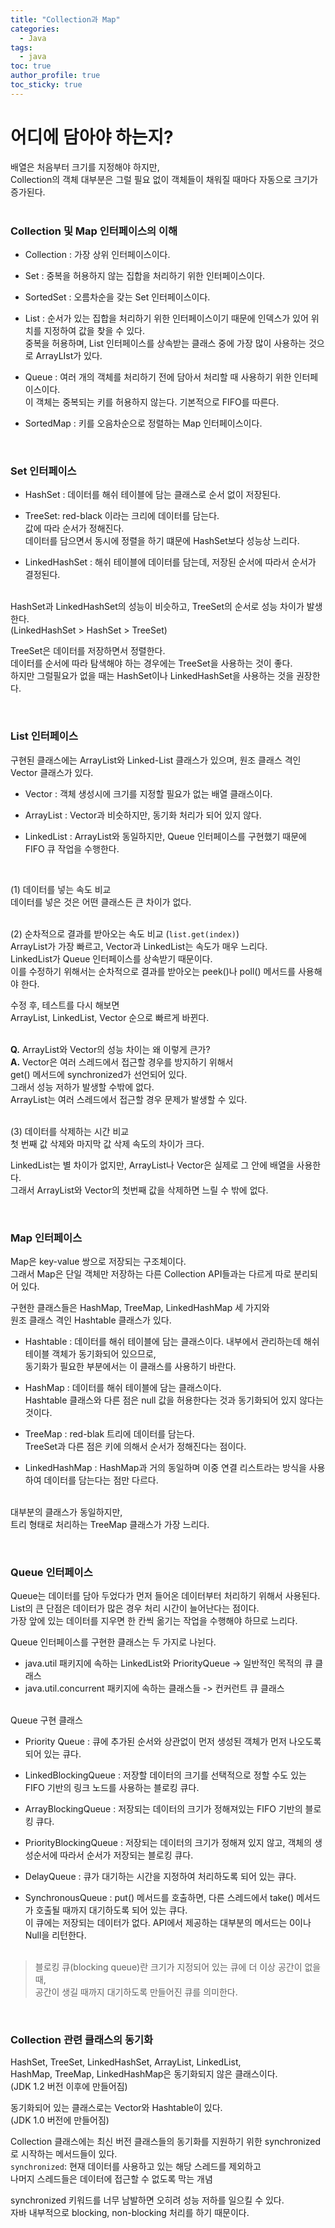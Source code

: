 ```yaml
---
title: "Collection과 Map"  
categories:
  - Java
tags:
  - java
toc: true
author_profile: true
toc_sticky: true
---
```


# 어디에 담아야 하는지?  

배열은 처음부터 크기를 지정해야 하지만,      
Collection의 객체 대부분은 그럴 필요 없이 객체들이 채워질 때마다 자동으로 크기가 증가된다.       
<br />

### Collection 및 Map 인터페이스의 이해

- Collection : 가장 상위 인터페이스이다.

- Set : 중복을 허용하지 않는 집합을 처리하기 위한 인터페이스이다.

- SortedSet : 오름차순을 갖는 Set 인터페이스이다.

- List : 순서가 있는 집합을 처리하기 위한 인터페이스이기 때문에 인덱스가 있어 위치를 지정하여 값을 찾을 수 있다.   
  중복을 허용하며, List 인터페이스를 상속받는 클래스 중에 가장 많이 사용하는 것으로 ArrayLIst가 있다.

- Queue : 여러 개의 객체를 처리하기 전에 담아서 처리할 때 사용하기 위한 인터페이스이다.        
  이 객체는 중복되는 키를 허용하지 않는다. 기본적으로 FIFO를 따른다.

- SortedMap : 키를 오음차순으로 정렬하는 Map 인터페이스이다.

<br />         


### Set 인터페이스
- HashSet : 데이터를 해쉬 테이블에 담는 클래스로 순서 없이 저장된다.

- TreeSet: red-black 이라는 크리에 데이터를 담는다.   
  값에 따라 순서가 정해진다.    
  데이터를 담으면서 동시에 정렬을 하기 떄문에 HashSet보다 성능상 느리다.

- LinkedHashSet : 해쉬 테이블에 데이터를 담는데, 저장된 순서에 따라서 순서가 결정된다.     
  <br />

HashSet과 LinkedHashSet의 성능이 비슷하고, TreeSet의 순서로 성능 차이가 발생한다.     
(LinkedHashSet > HashSet > TreeSet)

TreeSet은 데이터를 저장하면서 정렬한다.   
데이터를 순서에 따라 탐색해야 하는 경우에는 TreeSet을 사용하는 것이 좋다.   
하지만 그럴필요가 없을 때는 HashSet이나 LinkedHashSet을 사용하는 것을 권장한다.

<br />

### List 인터페이스
구현된 클래스에는 ArrayList와 Linked-List 클래스가 있으며, 원조 클래스 격인 Vector 클래스가 있다.

- Vector : 객체 생성시에 크기를 지정할 필요가 없는 배열 클래스이다.

- ArrayList : Vector과 비슷하지만, 동기화 처리가 되어 있지 않다.

- LinkedList : ArrayList와 동일하지만, Queue 인터페이스를 구현했기 때문에 FIFO 큐 작업을 수행한다.

<br />      

(1) 데이터를 넣는 속도 비교   
데이터를 넣은 것은 어떤 클래스든 큰 차이가 없다.   
<br />

(2) 순차적으로 결과를 받아오는 속도 비교 (`list.get(index)`)                 
ArrayList가 가장 빠르고, Vector과 LinkedList는 속도가 매우 느리다.          
LinkedList가 Queue 인터페이스를 상속받기 때문이다.                             
이를 수정하기 위해서는 순차적으로 결과를 받아오는 peek()나 poll() 메서드를 사용해야 한다.

수정 후, 테스트를 다시 해보면    
ArrayList, LinkedList, Vector 순으로 빠르게 바뀐다.     
<br />

**Q.** ArrayList와 Vector의 성능 차이는 왜 이렇게 큰가?    
**A.** Vector은 여러 스레드에서 접근할 경우를 방지하기 위해서     
get() 메서드에 synchronized가 선언되어 있다.      
그래서 성능 저하가 발생할 수밖에 없다.     
ArrayList는 여러 스레드에서 접근할 경우 문제가 발생할 수 있다.    
<br />

(3) 데이터를 삭제하는 시간 비교     
첫 번째 값 삭제와 마지막 값 삭제 속도의 차이가 크다.

LinkedList는 별 차이가 없지만, ArrayList나 Vector은 실제로 그 안에 배열을 사용한다.   
그래서 ArrayList와 Vector의 첫번째 값을 삭제하면 느릴 수 밖에 없다.


<br />         

### Map 인터페이스
Map은 key-value 쌍으로 저장되는 구조체이다.     
그래서 Map은 단일 객체만 저장하는 다른 Collection API들과는 다르게 따로 분리되어 있다.

구현한 클래스들은 HashMap, TreeMap, LinkedHashMap 세 가지와    
원조 클래스 격인 Hashtable 클래스가 있다.

- Hashtable : 데이터를 해쉬 테이블에 담는 클래스이다. 내부에서 관리하는데 해쉬 테이블 객체가 동기화되어 있으므로,   
  동기화가 필요한 부분에서는 이 클래스를 사용하기 바란다.

- HashMap : 데이터를 해쉬 테이블에 담는 클래스이다.   
  Hashtable 클래스와 다른 점은 null 값을 허용한다는 것과 동기화되어 있지 않다는 것이다.

- TreeMap : red-blak 트리에 데이터를 담는다.   
  TreeSet과 다른 점은 키에 의해서 순서가 정해진다는 점이다.

- LinkedHashMap : HashMap과 거의 동일하며 이중 연결 리스트라는 방식을 사용하여 데이터를 담는다는 점만 다르다.   
  <br />

대부분의 클래스가 동일하지만,     
트리 형태로 처리하는 TreeMap 클래스가 가장 느리다.

<br />         


### Queue 인터페이스
Queue는 데이터를 담아 두었다가 먼저 들어온 데이터부터 처리하기 위해서 사용된다.   
List의 큰 단점은 데이터가 많은 경우 처리 시간이 늘어난다는 점이다.   
가장 앞에 있는 데이터를 지우면 한 칸씩 옮기는 작업을 수행해야 하므로 느리다.


Queue 인터페이스를 구현한 클래스는 두 가지로 나뉜다.
* java.util 패키지에 속하는 LinkedList와 PriorityQueue -> 일반적인 목적의 큐 클래스
* java.util.concurrent 패키지에 속하는 클래스들 -> 컨커런트 큐 클래스     
  <br />

Queue 구현 클래스
- Priority Queue : 큐에 추가된 순서와 상관없이 먼저 생성된 객체가 먼저 나오도록 되어 있는 큐다.

- LinkedBlockingQueue : 저장할 데이터의 크기를 선택적으로 정할 수도 있는 FIFO 기반의 링크 노드를 사용하는 블로킹 큐다.

- ArrayBlockingQueue : 저장되는 데이터의 크기가 정해져있는 FIFO 기반의 블로킹 큐다.

- PriorityBlockingQueue : 저장되는 데이터의 크기가 정해져 있지 않고, 객체의 생성순서에 따라서 순서가 저장되는 블로킹 큐다.

- DelayQueue : 큐가 대기하는 시간을 지정하여 처리하도록 되어 있는 큐다.

- SynchronousQueue : put() 메서드를 호출하면, 다른 스레드에서 take() 메서드가 호출될 때까지 대기하도록 되어 있는 큐다.   
  이 큐에는 저장되는 데이터가 없다. API에서 제공하는 대부분의 메서드는 0이나 Null을 리턴한다.     
  <br />

> 블로킹 큐(blocking queue)란 크기가 지정되어 있는 큐에 더 이상 공간이 없을 때,   
> 공간이 생길 때까지 대기하도록 만들어진 큐를 의미한다.   


<br />         

### Collection 관련 클래스의 동기화       
HashSet, TreeSet, LinkedHashSet, ArrayList, LinkedList,      
HashMap, TreeMap, LinkedHashMap은 동기화되지 않은 클래스이다.    
(JDK 1.2 버전 이후에 만들어짐)   


동기화되어 있는 클래스로는 Vector와 Hashtable이 있다.    
(JDK 1.0 버전에 만들어짐)       

Collection 클래스에는 최신 버전 클래스들의 동기화를 지원하기 위한 synchronized로 시작하는 메서드들이 있다.    
`synchronized`: 현재 데이터를 사용하고 있는 해당 스레드를 제외하고          
나머지 스레드들은 데이터에 접근할 수 없도록 막는 개념      


synchronized 키워드를 너무 남발하면 오히려 성능 저하를 일으킬 수 있다.          
자바 내부적으로 blocking, non-blocking 처리를 하기 때문이다.          

<br />        

